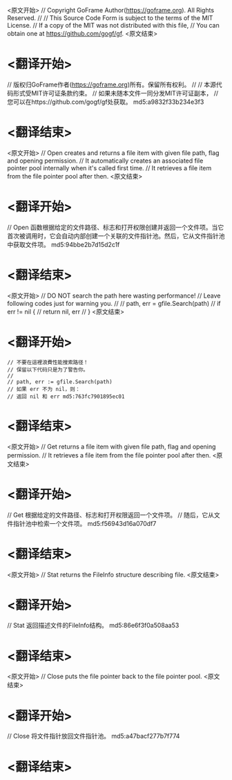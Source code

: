 
<原文开始>
// Copyright GoFrame Author(https://goframe.org). All Rights Reserved.
//
// This Source Code Form is subject to the terms of the MIT License.
// If a copy of the MIT was not distributed with this file,
// You can obtain one at https://github.com/gogf/gf.
<原文结束>

# <翻译开始>
// 版权归GoFrame作者(https://goframe.org)所有。保留所有权利。
//
// 本源代码形式受MIT许可证条款约束。
// 如果未随本文件一同分发MIT许可证副本，
// 您可以在https://github.com/gogf/gf处获取。 md5:a9832f33b234e3f3
# <翻译结束>


<原文开始>
// Open creates and returns a file item with given file path, flag and opening permission.
// It automatically creates an associated file pointer pool internally when it's called first time.
// It retrieves a file item from the file pointer pool after then.
<原文结束>

# <翻译开始>
// Open 函数根据给定的文件路径、标志和打开权限创建并返回一个文件项。当它首次被调用时，它会自动内部创建一个关联的文件指针池。然后，它从文件指针池中获取文件项。 md5:94bbe2b7d15d2c1f
# <翻译结束>


<原文开始>
	// DO NOT search the path here wasting performance!
	// Leave following codes just for warning you.
	//
	// path, err = gfile.Search(path)
	// if err != nil {
	//	return nil, err
	// }
<原文结束>

# <翻译开始>
	// 不要在這裡浪費性能搜索路径！
	// 保留以下代码只是为了警告你。
	//
	// path, err := gfile.Search(path)
	// 如果 err 不为 nil，则：
	// 返回 nil 和 err md5:763fc7901895ec01
# <翻译结束>


<原文开始>
// Get returns a file item with given file path, flag and opening permission.
// It retrieves a file item from the file pointer pool after then.
<原文结束>

# <翻译开始>
// Get 根据给定的文件路径、标志和打开权限返回一个文件项。
// 随后，它从文件指针池中检索一个文件项。 md5:f56943d16a070df7
# <翻译结束>


<原文开始>
// Stat returns the FileInfo structure describing file.
<原文结束>

# <翻译开始>
// Stat 返回描述文件的FileInfo结构。 md5:86e6f3f0a508aa53
# <翻译结束>


<原文开始>
// Close puts the file pointer back to the file pointer pool.
<原文结束>

# <翻译开始>
// Close 将文件指针放回文件指针池。 md5:a47bacf277b7f774
# <翻译结束>


